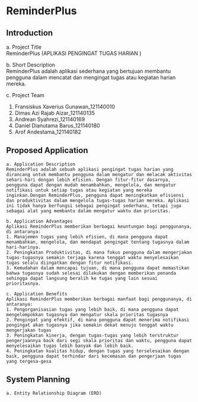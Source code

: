 # ReminderPlus
## Introduction	
a. Project Title		
ReminderPlus (APLIKASI PENGINGAT TUGAS HARIAN )	
 
b. Short Description		
ReminderPlus adalah aplikasi sederhana yang bertujuan membantu pengguna dalam mencatat dan mengingat tugas atau kegiatan harian mereka.	
 
c. Project Team				
1. Fransiskus Xaverius Gunawan_121140010
2. Dimas Azi Rajab Aizar_121140135
3. Andrean Syahrezi_121140169
4. Daniel Dianutama Barus_121140180
5. Arof Andestama_121140182

## Proposed Application						
    a. Application Description						
    ReminderPlus adalah sebuah aplikasi pengingat tugas harian yang dirancang untuk membantu pengguna dalam mengatur dan melacak aktivitas sehari-hari dengan lebih efisien. Dengan fitur-fitur dasarnya, pengguna dapat dengan mudah menambahkan, mengelola, dan mengatur notifikasi untuk setiap tugas atau kegiatan yang mereka inginkan.Dengan ReminderPlus, pengguna dapat meningkatkan efisiensi dan produktivitas dalam mengelola tugas-tugas harian mereka. Aplikasi ini tidak hanya berfungsi sebagai pengingat sederhana, tetapi juga sebagai alat yang membantu dalam mengatur waktu dan prioritas.
    
    b. Application Advantages				
    Aplikasi ReminderPlus memberikan berbagai keuntungan bagi penggunanya, di antaranya:
    1. Manajemen tugas yang lebih efisien, di mana pengguna dapat menambahkan, mengelola, dan mendapat pengingat tentang tugasnya dalam hari-harinya.
    2. Peningkatan Produktivitas, di mana fokus pengguna dalam mengerjakan tugas-tugasnya semakin terjaga karena tenggat waktu menyelesaikan tugas selalu diingatkan dengan fitur notifikasi.
    3. Kemudahan dalam mencapai tujuan, di mana pengguna dapat memastikan bahwa tugasnya sudah selesai dilakukan dengan memberikan penanda sehingga dapat langsung beralih ke tugas yang lain sesuai prioritasnya.
		
    c. Application Benefits
    Aplikasi ReminderPlus memberikan berbagai manfaat bagi penggunanya, di antaranya:
    1. Pengorganisasian tugas yang lebih baik, di mana pengguna dapat mengelompokkan tugasnya dan mengatur skala prioritas tugasnya
    2. Pengingat yang efektif, di mana pengguna dapat menerima notifikasi pengingat akan tugasnya jika semakin dekat menuju tenggat waktu mengerjakan tugas
    3. Peningkatan kinerja, dengan tugas-tugas yang lebih terstruktur pengerjaannya baik dari segi skala prioritas dan waktu, pengguna dapat menyelesaikan tugas lebih banyak dan lebih baik.
    4. Peningkatan kualitas hidup, dengan tugas yang terselesaikan dengan baik, pengguna dapat terhindar dari kecemasan dan pengerjaan tugas yang tergesa-gesa

## System Planning
    a. Entity Relationship Diagram (ERD)	
    
